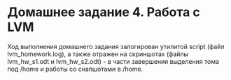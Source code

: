 # Домашнее задание 4. Работа с LVM

Ход выполнения домашнего задания залогирован утилитой script (файл lvm_homework.log), а также отражен на скриншотах (файлы lvm_hw_s1.odt и lvm_hw_s2.odt) - в части завершения выделения тома под /home и работы со снапшотами в /home.

